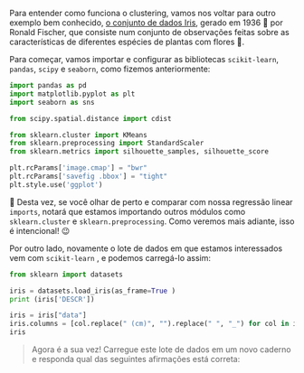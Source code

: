 Para entender como funciona o clustering, vamos nos voltar para outro exemplo bem conhecido, [o conjunto de dados Iris](https://pt.wikipedia.org/wiki/Conjunto_de_dados_flor_Iris), gerado em 1936 📅 por Ronald Fischer, que consiste num conjunto de observações feitas sobre as características de diferentes espécies de plantas com flores 🌼.

Para começar, vamos importar e configurar as bibliotecas `scikit-learn`, `pandas`, `scipy` e `seaborn`, como fizemos anteriormente:

```python
import pandas as pd
import matplotlib.pyplot as plt
import seaborn as sns

from scipy.spatial.distance import cdist

from sklearn.cluster import KMeans
from sklearn.preprocessing import StandardScaler
from sklearn.metrics import silhouette_samples, silhouette_score

plt.rcParams['image.cmap'] = "bwr"
plt.rcParams['savefig .bbox'] = "tight"
plt.style.use('ggplot')
```

👀 Desta vez, se você olhar de perto e comparar com nossa regressão linear `imports`, notará que estamos importando outros módulos como `sklearn.cluster` e `sklearn.preprocessing`. Como veremos mais adiante, isso é intencional! :wink:

Por outro lado, novamente o lote de dados em que estamos interessados vem com `scikit-learn` , e podemos carregá-lo assim:

```python
from sklearn import datasets

iris = datasets.load_iris(as_frame=True )
print (iris['DESCR'])

iris = iris["data"]
iris.columns = [col.replace(" (cm)", "").replace(" ", "_") for col in iris.columns]
iris
```

> Agora é a sua vez! Carregue este lote de dados em um novo caderno e responda qual das seguintes afirmações está correta:
